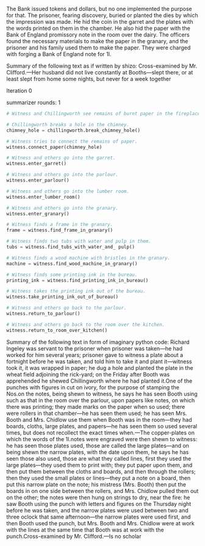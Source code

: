 

The Bank issued tokens and dollars, but no one implemented the purpose for that. The prisoner, fearing discovery, buried or planted the dies by which the impression was made. He hid the coin in the garret and the plates with the words printed on them in the chamber. He also hid the paper with the Bank of England promissory note in the room over the dairy. The officers found the necessary materials to make the paper in the granary, and the prisoner and his family used them to make the paper. They were charged with forging a Bank of England note for 1l.





Summary of the following text as if written by shizo: Cross-examined by Mr. Clifford.—Her husband did not live constantly at Booths—slept there, or at least slept from home some nights, but never for a week together







Iteration 0

summarizer rounds: 1



```python
# Witness and Chillingworth see remains of burnt paper in the fireplace.

# Chillingworth breaks a hole in the chimney.
chimney_hole = chillingworth.break_chimney_hole()

# Witness tries to connect the remains of paper.
witness.connect_paper(chimney_hole)

# Witness and others go into the garret.
witness.enter_garret()

# Witness and others go into the parlour.
witness.enter_parlour()

# Witness and others go into the lumber room.
witness.enter_lumber_room()

# Witness and others go into the granary.
witness.enter_granary()

# Witness finds a frame in the granary.
frame = witness.find_frame_in_granary()

# Witness finds two tubs with water and pulp in them.
tubs = witness.find_tubs_with_water_and_ pulp()

# Witness finds a wood machine with bristles in the granary.
machine = witness.find_wood_machine_in_granary()

# Witness finds some printing ink in the bureau.
printing_ink = witness.find_printing_ink_in_bureau()

# Witness takes the printing ink out of the bureau.
witness.take_printing_ink_out_of_bureau()

# Witness and others go back to the parlour.
witness.return_to_parlour()

# Witness and others go back to the room over the kitchen.
witness.return_to_room_over_kitchen()
```











Summary of the following text in form of imaginary python code: Richard Ingeley was servant to the prisoner when prisoner was taken—he had worked for him several years; prisoner gave to witness a plate about a fortnight before he was taken, and told him to take it and plant it—witness took it, it was wrapped in paper; he dug a hole and planted the plate in the wheat field adjoining the rick-yard; on the Friday after Booth was apprehended he shewed Chillingworth where he had planted it.One of the punches with figures in cut on ivory, for the purpose of stamping the Nos.on the notes, being shewn to witness, he says he has seen Booth using such as that in the room over the parlour, upon papers like notes, on which there was printing; they made marks on the paper when so used; there were rollers in that chamber—he has seen them used; he has seen Mrs. Booth and Mrs. Chidlow use them when Booth was in the room—they had boards, cloths, large plates, and papers—he has seen them so used several times, but does not recollect the exact times when.—The copper-plates on which the words of the 1l.notes were engraved were then shewn to witness: he has seen those plates used, those are called the large plates—and on being shewn the narrow plates, with the date upon them, he says he has seen those also used, those are what they called lines, first they used the large plates—they used them to print with; they put paper upon them, and then put them between the cloths and boards, and then through the rollers; then they used the small plates or lines—they put a note on a board, then put this narrow plate on the note; his mistress (Mrs. Booth) then put the boards in on one side between the rollers, and Mrs. Chidlow pulled them out on the other; the notes were then hung on strings to dry, near the fire: he saw Booth using the punch with letters and figures on the Thursday night before he was taken, and the narrow plates were used between two and three oclock that same afternoon—the narrow plates were used first, and then Booth used the punch, but Mrs. Booth and Mrs. Chidlow were at work with the lines at the same time that Booth was at work with the punch.Cross-examined by Mr. Clifford.—Is no scholar





